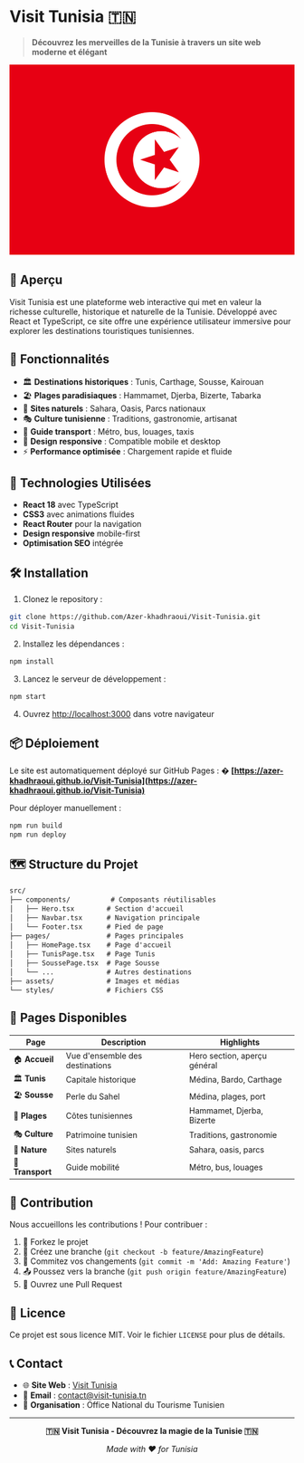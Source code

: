 # Visit Tunisia 🇹🇳

> **Découvrez les merveilles de la Tunisie à travers un site web moderne et élégant**

![Drapeau Tunisien](https://raw.githubusercontent.com/Azer-khadhraoui/Visit-Tunisia/main/src/assets/Flag.png)

## 🌟 Aperçu

Visit Tunisia est une plateforme web interactive qui met en valeur la richesse culturelle, historique et naturelle de la Tunisie. Développé avec React et TypeScript, ce site offre une expérience utilisateur immersive pour explorer les destinations touristiques tunisiennes.

## 🚀 Fonctionnalités

- 🏛️ **Destinations historiques** : Tunis, Carthage, Sousse, Kairouan
- 🏖️ **Plages paradisiaques** : Hammamet, Djerba, Bizerte, Tabarka  
- 🌿 **Sites naturels** : Sahara, Oasis, Parcs nationaux
- 🎭 **Culture tunisienne** : Traditions, gastronomie, artisanat
- 🚌 **Guide transport** : Métro, bus, louages, taxis
- 📱 **Design responsive** : Compatible mobile et desktop
- ⚡ **Performance optimisée** : Chargement rapide et fluide

## 🎨 Technologies Utilisées

- **React 18** avec TypeScript
- **CSS3** avec animations fluides  
- **React Router** pour la navigation
- **Design responsive** mobile-first
- **Optimisation SEO** intégrée

## 🛠️ Installation

1. Clonez le repository :
```bash
git clone https://github.com/Azer-khadhraoui/Visit-Tunisia.git
cd Visit-Tunisia
```

2. Installez les dépendances :
```bash
npm install
```

3. Lancez le serveur de développement :
```bash
npm start
```

4. Ouvrez [http://localhost:3000](http://localhost:3000) dans votre navigateur

## 📦 Déploiement

Le site est automatiquement déployé sur GitHub Pages :
**� [https://azer-khadhraoui.github.io/Visit-Tunisia](https://azer-khadhraoui.github.io/Visit-Tunisia)**

Pour déployer manuellement :
```bash
npm run build
npm run deploy
```

## 🗺️ Structure du Projet

```
src/
├── components/          # Composants réutilisables
│   ├── Hero.tsx        # Section d'accueil
│   ├── Navbar.tsx      # Navigation principale
│   └── Footer.tsx      # Pied de page
├── pages/              # Pages principales
│   ├── HomePage.tsx    # Page d'accueil
│   ├── TunisPage.tsx   # Page Tunis
│   ├── SoussePage.tsx  # Page Sousse
│   └── ...             # Autres destinations
├── assets/             # Images et médias
└── styles/             # Fichiers CSS
```

## 🎯 Pages Disponibles

| Page | Description | Highlights |
|------|-------------|------------|
| 🏠 **Accueil** | Vue d'ensemble des destinations | Hero section, aperçu général |
| 🏛️ **Tunis** | Capitale historique | Médina, Bardo, Carthage |
| 🏖️ **Sousse** | Perle du Sahel | Médina, plages, port |
| 🌊 **Plages** | Côtes tunisiennes | Hammamet, Djerba, Bizerte |
| 🎭 **Culture** | Patrimoine tunisien | Traditions, gastronomie |
| 🌿 **Nature** | Sites naturels | Sahara, oasis, parcs |
| 🚌 **Transport** | Guide mobilité | Métro, bus, louages |

## 🤝 Contribution

Nous accueillons les contributions ! Pour contribuer :

1. 🍴 Forkez le projet
2. 🌱 Créez une branche (`git checkout -b feature/AmazingFeature`)
3. 💾 Commitez vos changements (`git commit -m 'Add: Amazing Feature'`)
4. 📤 Poussez vers la branche (`git push origin feature/AmazingFeature`)
5. 🔄 Ouvrez une Pull Request

## 📄 Licence

Ce projet est sous licence MIT. Voir le fichier `LICENSE` pour plus de détails.

## 📞 Contact

- 🌐 **Site Web** : [Visit Tunisia](https://azer-khadhraoui.github.io/Visit-Tunisia)
- 📧 **Email** : contact@visit-tunisia.tn
- 🏢 **Organisation** : Office National du Tourisme Tunisien

---

<div align="center">

**🇹🇳 Visit Tunisia - Découvrez la magie de la Tunisie 🇹🇳**

*Made with ❤️ for Tunisia*

</div>

